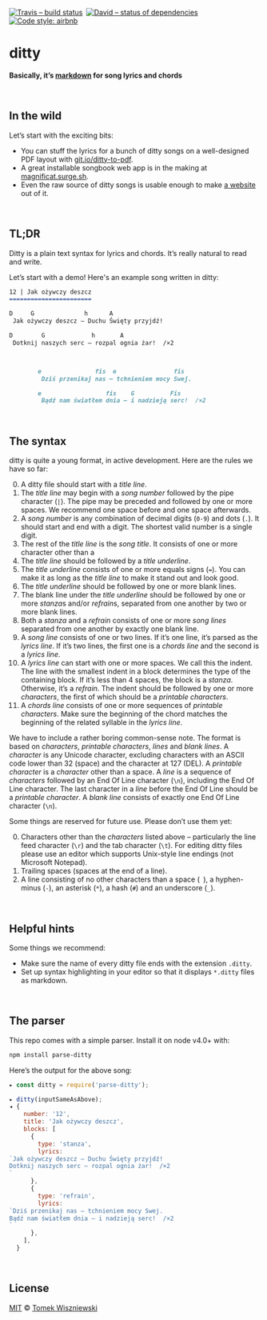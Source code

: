 [![Travis – build status
](https://img.shields.io/travis/magnificat/ditty/master.svg?style=flat-square
)](https://travis-ci.org/magnificat/ditty
) [![David – status of dependencies
](https://img.shields.io/david/magnificat/ditty.svg?style=flat-square
)](https://david-dm.org/magnificat/ditty
) [![Code style: airbnb
](https://img.shields.io/badge/code%20style-airbnb-777777.svg?style=flat-square
)](https://github.com/airbnb/javascript
)


# ditty

**Basically, it’s [markdown](https://en.wikipedia.org/wiki/Markdown) for song lyrics and chords**




<a id="/use-cases"></a>&nbsp;

## In the wild

Let’s start with the exciting bits:

* You can stuff the lyrics for a bunch of ditty songs on a well-designed PDF layout with [git.io/ditty-to-pdf](https://git.io/ditty-to-pdf).
* A great installable songbook web app is in the making at [magnificat.surge.sh](https://github.com/magnificat/magnificat.surge.sh).
* Even the raw source of ditty songs is usable enough to make [a website](http://magnificat.github.io) out of it.




<a id="/tldr"></a>&nbsp;

## TL;DR

Ditty is a plain text syntax for lyrics and chords. It’s really natural to read and write.

Let’s start with a demo! Here's an example song written in ditty:

```markdown
12 | Jak ożywczy deszcz
=======================

D     G              h      A
 Jak ożywczy deszcz – Duchu Święty przyjdź!

D        G             h       A
 Dotknij naszych serc – rozpal ognia żar!  /×2



        e               fis  e                fis
         Dziś przenikaj nas – tchnieniem mocy Swej.

        e                  fis    G          Fis
         Bądź nam światłem dnia – i nadzieją serc!  /×2
```




<a id="/syntax"></a>&nbsp;

## The syntax

ditty is quite a young format, in active development. Here are the rules we have so far:

0. A ditty file should start with a *title line*.
0. The *title line* may begin with a *song number* followed by the pipe character (`|`). The pipe may be preceded and followed by one or more spaces. We recommend one space before and one space afterwards.
0. A *song number* is any combination of decimal digits (`0-9`) and dots (`.`). It should start and end with a digit. The shortest valid number is a single digit.
0. The rest of the *title line* is the *song title*. It consists of one or more character other than a
0. The *title line* should be followed by a *title underline*.
0. The *title underline* consists of one or more equals signs (`=`). You can make it as long as the *title line* to make it stand out and look good.
0. The *title underline* should be followed by one or more blank lines.
0. The blank line under the *title underline* should be followed by one or more *stanza*s and/or *refrain*s, separated from one another by two or more blank lines.
0. Both a *stanza* and a *refrain* consists of one or more *song lines* separated from one another by exactly one blank line.
0. A *song line* consists of one or two lines. If it’s one line, it’s parsed as the *lyrics line*. If it’s two lines, the first one is a *chords line* and the second is a *lyrics line*.
0. A *lyrics line* can start with one or more spaces. We call this the indent. The line with the smallest indent in a block determines the type of the containing block. If it’s less than 4 spaces, the block is a *stanza*. Otherwise, it’s a *refrain*. The indent should be followed by one or more *characters*, the first of which should be a *printable characters*.
0. A *chords line* consists of one or more sequences of *printable characters*. Make sure the beginning of the chord matches the beginning of the related syllable in the *lyrics line*.

We have to include a rather boring common-sense note. The format is based on *characters*, *printable characters*, *lines* and *blank lines*. A *character* is any Unicode character, excluding characters with an ASCII code lower than 32 (space) and the character at 127 (DEL). A *printable character* is a *character* other than a space. A *line* is a sequence of *characters* followed by an End Of Line character (`\n`), including the End Of Line character. The last character in a *line* before the End Of Line should be a *printable character*. A *blank line* consists of exactly one End Of Line character (`\n`).

Some things are reserved for future use. Please don’t use them yet:

0. Characters other than the *characters* listed above – particularly the line feed character (`\r`) and the tab character (`\t`). For editing ditty files please use an editor which supports Unix-style line endings (not Microsoft Notepad).
0. Trailing spaces (spaces at the end of a line).
0. A line consisting of no other characters than a space (` `), a hyphen-minus (`-`), an asterisk (`*`), a hash (`#`) and an underscore (`_`).




<a id="/hints"></a>&nbsp;

## Helpful hints

Some things we recommend:

* Make sure the name of every ditty file ends with the extension `.ditty`.
* Set up syntax highlighting in your editor so that it displays `*.ditty` files as markdown.




<a id="/parser"></a>&nbsp;

## The parser

This repo comes with a simple parser. Install it on node v4.0+ with:

```sh
npm install parse-ditty
```

Here’s the output for the above song:

```js
▸ const ditty = require('parse-ditty');

▸ ditty(inputSameAsAbove);
◂ {
    number: '12',
    title: 'Jak ożywczy deszcz',
    blocks: [
      {
        type: 'stanza',
        lyrics:
`Jak ożywczy deszcz – Duchu Święty przyjdź!
Dotknij naszych serc – rozpal ognia żar!  /×2
`
      },
      {
        type: 'refrain',
        lyrics:
`Dziś przenikaj nas – tchnieniem mocy Swej.
Bądź nam światłem dnia – i nadzieją serc!  /×2
`
      },
    ],
  }
```




<a id="/license"></a>&nbsp;

## License

[MIT](./License.md) © [Tomek Wiszniewski](https://github.com/tomekwi)
